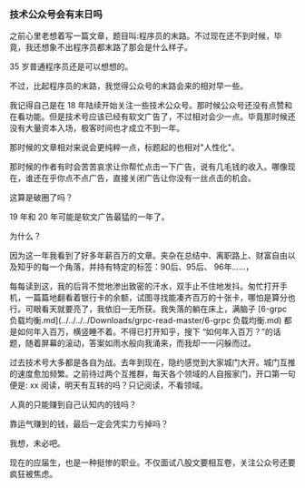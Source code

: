 ### 技术公众号会有末日吗

之前心里老想着写一篇文章，题目叫:程序员的末路。不过现在还不到时候，毕竟，我还想象不出程序员都末路了那会是什么样子。



35 岁普通程序员还是可以想想的。



不过，比起程序员的末路，我觉得公众号的末路会来的相对早一些。



我记得自己是在 18 年陆续开始关注一些技术公众号。那时候公众号还没有点赞和在看功能。但是技术号应该已经有软文广告了，不过相对会少一点。毕竟那时候还没有大量资本入场，极客时间也才成立不到一年。



那时候的文章相对来说会更纯粹一点，标题起的也相对"人性化"。



那时候的作者有时会苦苦哀求让你帮忙点击一下广告，说有几毛钱的收入。哪像现在，谁还在乎你点不点广告，直接关闭广告让你没有一丝点击的机会。



这算是破圈了吗？



19 年和 20 年可能是软文广告最猛的一年了。



为什么？



因为这一年我看到了好多年薪百万的文章。夹杂在总结中、离职路上、财富自由以及知乎的每一个角落，并持有特定的标签：90后、95后、 96年......，



每每读到这，我的后背不觉地渗出致密的汗水，双手止不住地发抖。匆忙打开手机，一篇篇地翻看着银行卡的余额，试图寻找能凑齐百万的十张卡，哪怕是算分也行。可眼看天就要亮了，我依旧一无所获。我失落的躺在床上，满脑子 [6-grpc 负载均衡.md](../../../../Downloads/grpc-read-master/6-grpc 负载均衡.md) 都是如何年入百万，横竖睡不着。不得已打开知乎，搜下 “如何年入百万？”的话题，随着屏幕的滚动，答案如雨水般向我涌来，而我却一一闪躲而过。



过去技术号大多都是各自为战。去年到现在，隐约感觉到大家城门大开。城门互推的速度愈加频繁。之前待过两个互推群，每天各个领域的人自报家门，开口第一句便是: xx 阅读，明天有互转的吗？只记阅读，不看领域。



人真的只能赚到自己认知内的钱吗？



靠运气赚到的钱，最后一定会凭实力亏掉吗？



我想，未必吧。



现在的应届生，也是一种挺惨的职业。不仅面试八股文要相互卷，关注公众号还要疯狂被焦虑。